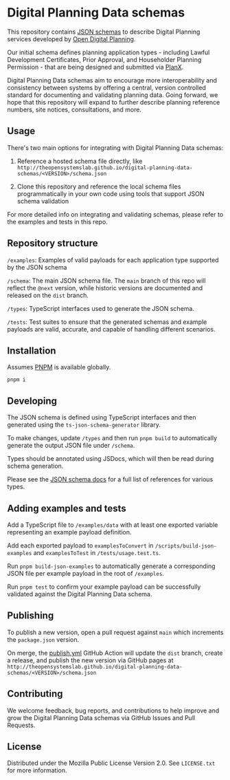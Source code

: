 # Digital Planning Data schemas
This repository contains [JSON schemas](https://json-schema.org/) to describe Digital Planning services developed by [Open Digital Planning](https://opendigitalplanning.org/).

Our initial schema defines planning application types - including Lawful Development Certificates, Prior Approval, and Householder Planning Permission - that are being designed and submitted via [PlanX](https://www.planx.uk/). 

Digital Planning Data schemas aim to encourage more interoperability and consistency between systems by offering a central, version controlled standard for documenting and validating planning data. Going forward, we hope that this repository will expand to further describe planning reference numbers, site notices, consultations, and more.

## Usage
There's two main options for integrating with Digital Planning Data schemas:

1. Reference a hosted schema file directly, like `http://theopensystemslab.github.io/digital-planning-data-schemas/<VERSION>/schema.json` 

2. Clone this repository and reference the local schema files programmatically in your own code using tools that support JSON schema validation

For more detailed info on integrating and validating schemas, please refer to the examples and tests in this repo.

## Repository structure

`/examples`: Examples of valid payloads for each application type supported by the JSON schema

`/schema`: The main JSON schema file. The `main` branch of this repo will reflect the `@next` version, while historic versions are documented and released on the `dist` branch.

`/types`: TypeScript interfaces used to generate the JSON schema.

`/tests`: Test suites to ensure that the generated schemas and example payloads are valid, accurate, and capable of handling different scenarios.

## Installation

Assumes [PNPM](https://pnpm.io/) is available globally.

```shell
pnpm i
```

## Developing
The JSON schema is defined using TypeScript interfaces and then generated using the `ts-json-schema-generator` library.

To make changes, update `/types` and then run `pnpm build` to automatically generate the output JSON file under `/schema`.

Types should be annotated using JSDocs, which will then be read during schema generation. 

Please see the [JSON schema docs](https://json-schema.org/understanding-json-schema/reference/) for a full list of references for various types.

## Adding examples and tests

Add a TypeScript file to `/examples/data` with at least one exported variable representing an example payload definition.

Add each exported payload to `examplesToConvert` in `/scripts/build-json-examples` and `examplesToTest` in `/tests/usage.test.ts`.

Run `pnpm build-json-examples` to automatically generate a corresponding JSON file per example payload in the root of `/examples`.

Run `pnpm test` to confirm your example payload can be successfully validated against the Digital Planning Data schema.

## Publishing
To publish a new version, open a pull request against `main` which increments the `package.json` version.

On merge, the [publish.yml](https://github.com/theopensystemslab/digital-planning-data-schemas/blob/main/.github/workflows/publish.yml) GitHub Action will update the `dist` branch, create a release, and publish the new version via GitHub pages at `http://theopensystemslab.github.io/digital-planning-data-schemas/<VERSION>/schema.json`

## Contributing
We welcome feedback, bug reports, and contributions to help improve and grow the Digital Planning Data schemas via GitHub Issues and Pull Requests.

## License
Distributed under the Mozilla Public License Version 2.0. See `LICENSE.txt` for more information.
